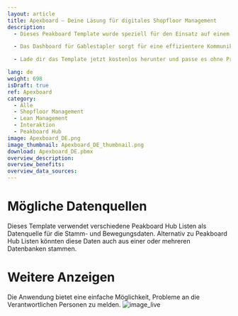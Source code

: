 ```yaml
---
layout: article
title: Apexboard – Deine Läsung für digitales Shopfloor Management
description: 
  - Dieses Peakboard Template wurde speziell für den Einsatz auf einem Touchscreen an einem Gabelstapler entwickelt und optimiert den Arbeitsablauf von Fahrern erheblich. Sie können sich bequem an ihrem Fahrzeug anmelden und erhalten sofort eine übersichtliche Liste mit offenen Fahraufträgen. Für bessere Orientierung zeigt die Anwendung den Abhol- und Zielort grafisch auf einer Karte an. Zudem hat man die Anzahl der erforderlichen Fahrten immer im Blick. Besonders praktisch ist die interaktive Möglichkeit, Fahraufträge nach Erledigung mit einem Kommentar abzuschließen oder Probleme direkt zu melden. Neue Fahraufträge kannst du ganz einfach über [diese](https://templates.peakboard.com/Forklift-Driving-Jobs-Planner/index) Anwendung erstellen.

  - Das Dashboard für Gablestapler sorgt für eine effizientere Kommunikation und reduziert Verzögerungen in deiner Lagerlogistik. Du erleichterst nicht nur die Navigation für die Fahrer, sondern verbesserst auch die Koordination. Ohne zukünftige Missverständnisse steigerst du die Produktivität in deinem Lager und auf dem Betriebsgelände.

  - Lade dir das Template jetzt kostenlos herunter und passe es ohne Programmieraufwand an die Anforderungen deiner Intralogistik an. Für eine noch einfachere Bedienbarkeit wurden alle Skripte in diesem Template mit Peakboard Building Blocks, unserem Low-Code-Skripteditor, erstellt.

lang: de
weight: 698
isDraft: true
ref: Apexboard
category:
  - Alle
  - Shopfloor Management
  - Lean Management
  - Interaktion
  - Peakboard Hub
image: Apexboard_DE.png
image_thumbnail: Apexboard_DE_thumbnail.png
download: Apexboard_DE.pbmx
overview_description:
overview_benefits:
overview_data_sources:
---
```

# Mögliche Datenquellen
Dieses Template verwendet verschiedene Peakboard Hub Listen als Datenquelle für die Stamm- und Bewegungsdaten. Alternativ zu Peakboard Hub Listen könnten diese Daten auch aus einer oder mehreren Datenbanken stammen. 

# Weitere Anzeigen
Die Anwendung bietet eine einfache Möglichkeit, Probleme an die Verantwortlichen Personen zu melden.
![image_live](Gabelstapler-Fahrauftraege-Anwendung-Problem-Melden.png)

